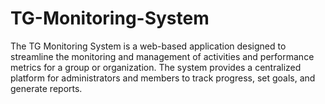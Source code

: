 # TG-Monitoring-System
The TG Monitoring System is a web-based application designed to streamline the monitoring and management of activities and performance metrics for a group or organization. The system provides a centralized platform for administrators and members to track progress, set goals, and generate reports.
